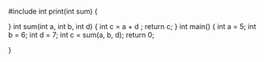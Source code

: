 #include<iostream>
int print(int sum) {
	

}
int sum(int a, int b, int d) {
	int c = a + d ;
	return c;
}
int main()
{
	int a = 5; int b = 6; int d = 7;
	int c = sum(a, b, d);
	return 0;

}
